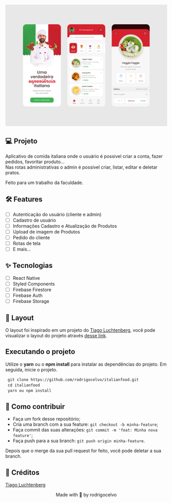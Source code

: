![cover](.github/cover.png?style=flat)

## 💻 Projeto

Aplicativo de comida italiana onde o usuário é possivel criar a conta, fazer pedidos, favoritar produto... <br>
Nas rotas administrativas o admin é possível criar, listar, editar e deletar pratos. 

Feito para um trabalho da faculdade.

## 🛠️ Features

- [ ] Autenticação do usuário (cliente e admin)
- [ ] Cadastro de usuário
- [ ] Informações Cadastro e Atualização de Produtos
- [ ] Upload de imagem de Produtos
- [ ] Pedido do cliente
- [ ] Rotas de tela
- [ ] E mais...

## ✨ Tecnologias

- [ ] React Native
- [ ] Styled Components
- [ ] Firebase Firestore
- [ ] Firebase Auth
- [ ] Firebase Storage

## 🔖 Layout

O layout foi inspirado em um projeto do [Tiago Luchtenberg](https://www.instagram.com/tiagoluchtenberg), 
você pode visualizar o layout do projeto através [desse link](https://dribbble.com/shots/16462772-italianfood).


## Executando o projeto

Utilize o **yarn** ou o **npm install** para instalar as dependências do projeto.
Em seguida, inicie o projeto.

```cl
 git clone https://github.com/rodrigocelvo/italianfood.git
 cd italianfood
 yarn ou npm install
```

## 🤔 Como contribuir

- Faça um fork desse repositório;
- Cria uma branch com a sua feature: `git checkout -b minha-feature`;
- Faça commit das suas alterações: `git commit -m 'feat: Minha nova feature'`;
- Faça push para a sua branch: `git push origin minha-feature`.

Depois que o merge da sua pull request for feito, você pode deletar a sua branch.

## 🧑‍ Créditos

[Tiago Luchtenberg](https://www.instagram.com/tiagoluchtenberg/)

<div align="center">
 Made with 💜  by rodrigocelvo
</div>
